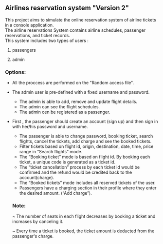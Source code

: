 ## Airlines reservation system "Version 2"

  This project aims to simulate the online reservation system of airline tickets in a console application.  
  The airline reservations System contains airline schedules, passenger reservations, and ticket records.  
  This system includes two types of users :

   1. passengers

   2. admin

   ### Options:

  + All the proccess are performed on the "Random access file".

 + The admin user is pre-defined with a fixed username and password.
    
    + The admin is able to add, remove and update flight details.
    + The admin can see the flight schedules.
    + The admin cen be registered as a passenger.


 + First , the passenger should create an account (sign up) and then sign in with her/his password and username.
    +  The passenger is able to change password, booking ticket, search flights, cancel the tickets,
        add charge and see the booked tickets.
     + Filter tickets based on flight id, origin, destination, date, time, price range in “Search flights” mode.
     + The “Booking ticket” mode is based on flight id. By booking each ticket, a unique code is generated as a ticket id.
     + The “ticket cancellation” process by each ticket id would be confirmed and the refund would be credited back to the 
       account(charge).
    + The “Booked tickets” mode includes all reserved tickets of the user.
    + Passengers have a charging section in their profile where they enter the desired amount. (“Add charge”).

     ### Note:

     ~ The number of seats in each flight decreases by booking a ticket and increases by canceling it.

    ~ Every time a ticket is booked, the ticket amount is deducted from the passenger's charge.


